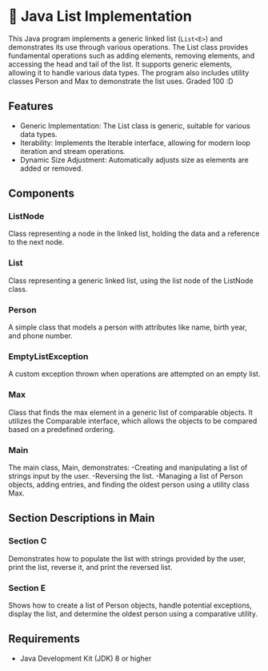 # 📃 Java List Implementation

This Java program implements a generic linked list (`List<E>`) and demonstrates its use through various operations. The List class provides fundamental operations such as adding elements, removing elements, and accessing the head and tail of the list. It supports generic elements, allowing it to handle various data types. The program also includes utility classes Person and Max to demonstrate the list uses.
Graded 100 :D

## Features
- Generic Implementation: The List<E> class is generic, suitable for various data types.
- Iterability: Implements the Iterable<E> interface, allowing for modern loop iteration and stream operations.
- Dynamic Size Adjustment: Automatically adjusts size as elements are added or removed.

## Components
### ListNode
Class representing a node in the linked list, holding the data and a reference to the next node.
### List
Class representing a generic linked list, using the list node of the ListNode class.
### Person
A simple class that models a person with attributes like name, birth year, and phone number.
### EmptyListException
A custom exception thrown when operations are attempted on an empty list.
### Max
Class that finds the max element in a generic list of comparable objects. It utilizes the Comparable interface, which allows the objects to be compared based on a predefined ordering.
### Main
The main class, Main, demonstrates:
-Creating and manipulating a list of strings input by the user.
-Reversing the list.
-Managing a list of Person objects, adding entries, and finding the oldest person using a utility class Max.

## Section Descriptions in Main
### Section C
Demonstrates how to populate the list with strings provided by the user, print the list, reverse it, and print the reversed list.

### Section E
Shows how to create a list of Person objects, handle potential exceptions, display the list, and determine the oldest person using a comparative utility.

## Requirements
- Java Development Kit (JDK) 8 or higher
